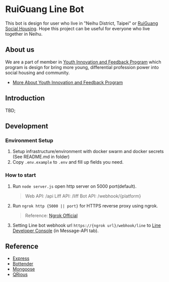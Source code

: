 # RuiGuang Line Bot

This bot is design for user who live in "Neihu District, Taipei" or [RuiGuang Social Housing](https://english.gov.taipei/News_Content.aspx?n=A11F01CFC9F58C83&sms=DFFA119D1FD5602C&s=1CFB5F5A2FFB9F72). Hope this project can be useful for everyone who live together in Neihu.

## About us

We are a part of member in [Youth Innovation and Feedback Program](https://dosw.gov.taipei/News_Content.aspx?n=96CA70B5FC3C3D56&sms=C04230CB75259A56&s=BE95D373CBA73D55) which program is design for bring more young, differential profession power into social housing and community.

- [More About Youth Innovation and Feedback Program](https://www.facebook.com/JKPublicContribution)

## Introduction

TBD;

## Development

### Environment Setup

1. Setup infrastructure/environment with docker swarm and docker secrets (See README.md in folder)
2. Copy `.env.example` to `.env` and fill up fields you need.

### How to start

1. Run `node server.js` open http server on 5000 port(default).
    > Web API: /api
    > Liff API: /liff
    > Bot API: /webhook/{platform}
2. Run `ngrok http {5000 || port}` for HTTPS reverse proxy using ngrok.
    > Reference: [Ngrok Official](https://ngrok.com/docs)
3. Setting Line bot webhook url `https://{ngrok url}/webhook/line` to [Line Developer Console](https://developers.line.biz/console/) (in Message-API tab).

## Reference

- [Express](https://expressjs.com/en/starter/installing.html)
- [Bottender](https://bottender.js.org/docs/en/getting-started)
- [Mongoose](https://mongoosejs.com/docs/guide.html)
- [QRious](https://github.com/neocotic/qrious)